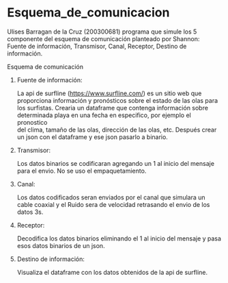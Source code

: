 # Esquema_de_comunicacion
Ulises Barragan de la Cruz (200300681)
programa que simule los 5 componente del esquema de comunicación planteado por Shannon:  
Fuente de información, Transmisor, Canal, Receptor, Destino de información. 

Esquema de comunicación 

1. Fuente de información:
   
   La api de surfline (https://www.surfline.com/) es un sitio web que proporciona información y pronósticos sobre el estado de 
   las olas para los surfistas.
   Crearia un dataframe que contenga información sobre determinada playa en una fecha en especifico, por ejemplo el pronostico  
   del clima, tamaño de las olas, dirección de las olas, etc. Después crear un json con el dataframe y ese json pasarlo a binario.

3. Transmisor:
   
   Los datos binarios se codificaran agregando un 1 al inicio del mensaje para el envio. No se uso el empaquetamiento.

4. Canal:
   
   Los datos codificados seran enviados por el canal que simulara un cable coaxial y el Ruido sera de velocidad retrasando el 
   envio de los datos 3s.

5. Receptor:

   Decodifica los datos binarios eliminando el 1 al inicio del mensaje y pasa esos datos binarios de un json.

6. Destino de información:
   
   Visualiza el dataframe con los datos obtenidos de la api de surfline.

